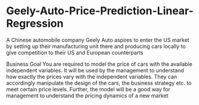 # Geely-Auto-Price-Prediction-Linear-Regression
A Chinese automobile company Geely Auto aspires to enter the US market by setting up their manufacturing unit there and producing cars locally to give competition to their US and European counterparts

Business Goal
You are required to model the price of cars with the available independent variables. It will be used by the management to understand how exactly the prices vary with the independent variables.
They can accordingly manipulate the design of the cars, the business strategy etc. to meet certain price levels. Further, the model will be a good way for management to understand the pricing dynamics of a new market
